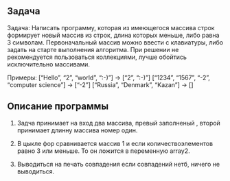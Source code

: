
 ## Задача 
Задача: Написать программу, которая из имеющегося массива строк формирует новый массив из строк, длина которых меньше, либо равна 3 символам. Первоначальный массив можно ввести с клавиатуры, либо задать на старте выполнения алгоритма. При решении не рекомендуется пользоваться коллекциями, лучше обойтись исключительно массивами.

Примеры:
[“Hello”, “2”, “world”, “:-)”] → [“2”, “:-)”]
[“1234”, “1567”, “-2”, “computer science”] → [“-2”]
[“Russia”, “Denmark”, “Kazan”] → []

## Описание программы

1. Задча принимает на вход два массива, превый заполненый , второй принимает длинну массива номер один.

2. В цыкле фор сравнивается массив 1 и если количествоэлементов  равно 3 или меньше. То он ложится в переменную array2.

3. Выводиться на печать совпадения если совпадений нетб, ничего не выводиться. 



